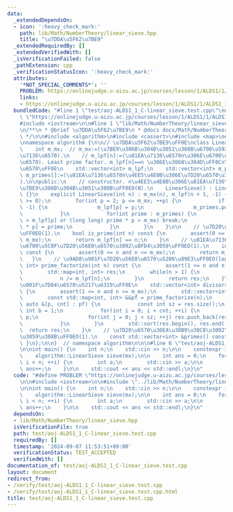```yaml
---
data:
  _extendedDependsOn:
  - icon: ':heavy_check_mark:'
    path: lib/Math/NumberTheory/linear_sieve.hpp
    title: "\u7DDA\u5F62\u7BE9"
  _extendedRequiredBy: []
  _extendedVerifiedWith: []
  _isVerificationFailed: false
  _pathExtension: cpp
  _verificationStatusIcon: ':heavy_check_mark:'
  attributes:
    '*NOT_SPECIAL_COMMENTS*': ''
    PROBLEM: https://onlinejudge.u-aizu.ac.jp/courses/lesson/1/ALDS1/1/ALDS1_1_C
    links:
    - https://onlinejudge.u-aizu.ac.jp/courses/lesson/1/ALDS1/1/ALDS1_1_C
  bundledCode: "#line 1 \"test/aoj-ALDS1_1_C-linear_sieve.test.cpp\"\n#define PROBLEM\
    \ \"https://onlinejudge.u-aizu.ac.jp/courses/lesson/1/ALDS1/1/ALDS1_1_C\"\n\n\
    #include <iostream>\n\n#line 1 \"lib/Math/NumberTheory/linear_sieve.hpp\"\n\n\n\
    \n/**\n * @brief \u7DDA\u5F62\u7BE9\n * @docs docs/Math/NumberTheory/linear_sieve.md\n\
    \ */\n\n#include <algorithm>\n#include <cassert>\n#include <map>\n#include <vector>\n\
    \nnamespace algorithm {\n\n// \u7DDA\u5F62\u7BE9\uFF0E\nclass LinearSieve {\n\
    \    int m_mx;  // m_mx:=(\u7BE9\u306B\u304B\u3051\u308B\u6700\u5927\u306E\u81EA\
    \u7136\u6570).\n    // m_lpf[n]:=(\u81EA\u7136\u6570n\u306E\u6700\u5C0F\u7D20\u56E0\
    \u6570). Least prime factor. m_lpf[n]==n \u306E\u3068\u304D\uFF0Cn\u306F\u7D20\
    \u6570\uFF0E\n    std::vector<int> m_lpf;\n    std::vector<int> m_primes;  //\
    \ m_primes[]:=(\u81EA\u7136\u6570n\u4EE5\u4E0B\u306E\u7D20\u6570\u30EA\u30B9\u30C8\
    ).\n\npublic:\n    // constructor. n\u4EE5\u4E0B\u306E\u81EA\u7136\u6570\u3092\
    \u7BE9\u306B\u304B\u3051\u308B\uFF0EO(N).\n    LinearSieve() : LinearSieve(51e4)\
    \ {}\n    explicit LinearSieve(int n) : m_mx(n), m_lpf(n + 1, -1) {\n        assert(n\
    \ >= 0);\n        for(int p = 2; p <= m_mx; ++p) {\n            if(m_lpf[p] ==\
    \ -1) {\n                m_lpf[p] = p;\n                m_primes.push_back(p);\n\
    \            }\n            for(int prime : m_primes) {\n                if(prime\
    \ > m_lpf[p] or (long long) prime * p > m_mx) break;\n                m_lpf[prime\
    \ * p] = prime;\n            }\n        }\n    }\n\n    // \u7D20\u6570\u5224\u5B9A\
    \uFF0EO(1).\n    bool is_prime(int n) const {\n        assert(0 <= n and n <=\
    \ m_mx);\n        return m_lpf[n] == n;\n    }\n    // \u81EA\u7136\u6570n\u306E\
    \u6700\u5C0F\u7D20\u56E0\u6570\u3092\u8FD4\u3059\uFF0EO(1).\n    int lpf(int n)\
    \ const {\n        assert(0 <= n and n <= m_mx);\n        return m_lpf[n];\n \
    \   }\n    // \u9AD8\u901F\u7D20\u56E0\u6570\u5206\u89E3\uFF0EO(logN).\n    std::map<int,\
    \ int> prime_factorize(int n) const {\n        assert(1 <= n and n <= m_mx);\n\
    \        std::map<int, int> res;\n        while(n > 1) {\n            res[m_lpf[n]]++;\n\
    \            n /= m_lpf[n];\n        }\n        return res;\n    }\n    // \u9AD8\
    \u901F\u7D04\u6570\u5217\u6319\uFF0E\n    std::vector<int> divisors(int n) const\
    \ {\n        assert(1 <= n and n <= m_mx);\n        std::vector<int> res({1});\n\
    \        const std::map<int, int> &&pf = prime_factorize(n);\n        for(const\
    \ auto &[p, cnt] : pf) {\n            const int sz = res.size();\n           \
    \ int b = 1;\n            for(int i = 0; i < cnt; ++i) {\n                b *=\
    \ p;\n                for(int j = 0; j < sz; ++j) res.push_back(res[j] * b);\n\
    \            }\n        }\n        std::sort(res.begin(), res.end());\n      \
    \  return res;\n    }\n    // \u7D20\u6570\u30EA\u30B9\u30C8\u3092\u53C2\u7167\
    \u3059\u308B\uFF0EO(1).\n    const std::vector<int> &primes() const { return m_primes;\
    \ }\n};\n\n}  // namespace algorithm\n\n\n#line 6 \"test/aoj-ALDS1_1_C-linear_sieve.test.cpp\"\
    \n\nint main() {\n    int n;\n    std::cin >> n;\n\n    constexpr int mx = 1e8;\n\
    \    algorithm::LinearSieve sieve(mx);\n\n    int ans = 0;\n    for(int i = 0;\
    \ i < n; ++i) {\n        int a;\n        std::cin >> a;\n\n        if(sieve.is_prime(a))\
    \ ans++;\n    }\n\n    std::cout << ans << std::endl;\n}\n"
  code: "#define PROBLEM \"https://onlinejudge.u-aizu.ac.jp/courses/lesson/1/ALDS1/1/ALDS1_1_C\"\
    \n\n#include <iostream>\n\n#include \"../lib/Math/NumberTheory/linear_sieve.hpp\"\
    \n\nint main() {\n    int n;\n    std::cin >> n;\n\n    constexpr int mx = 1e8;\n\
    \    algorithm::LinearSieve sieve(mx);\n\n    int ans = 0;\n    for(int i = 0;\
    \ i < n; ++i) {\n        int a;\n        std::cin >> a;\n\n        if(sieve.is_prime(a))\
    \ ans++;\n    }\n\n    std::cout << ans << std::endl;\n}\n"
  dependsOn:
  - lib/Math/NumberTheory/linear_sieve.hpp
  isVerificationFile: true
  path: test/aoj-ALDS1_1_C-linear_sieve.test.cpp
  requiredBy: []
  timestamp: '2024-09-07 11:53:51+09:00'
  verificationStatus: TEST_ACCEPTED
  verifiedWith: []
documentation_of: test/aoj-ALDS1_1_C-linear_sieve.test.cpp
layout: document
redirect_from:
- /verify/test/aoj-ALDS1_1_C-linear_sieve.test.cpp
- /verify/test/aoj-ALDS1_1_C-linear_sieve.test.cpp.html
title: test/aoj-ALDS1_1_C-linear_sieve.test.cpp
---
```

